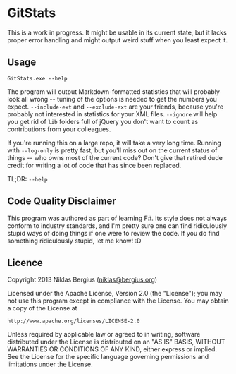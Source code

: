 GitStats
========

This is a work in progress. It might be usable in its current state,
but it lacks proper error handling and might output weird stuff when
you least expect it.

Usage
-----
```GitStats.exe --help```

The program will output Markdown-formatted statistics that will probably
look all wrong -- tuning of the options is needed to get the numbers you
expect. ```--include-ext``` and ```--exclude-ext``` are your friends,
because you're probably not interested in statistics for your XML files.
```--ignore``` will help you get rid of ```lib``` folders full of jQuery
you don't want to count as contributions from your colleagues.

If you're running this on a large repo, it will take a very long time.
Running with ```--log-only``` is pretty fast, but you'll miss out on the
current status of things -- who owns most of the current code? Don't give
that retired dude credit for writing a lot of code that has since been
replaced.

TL;DR: ```--help```

Code Quality Disclaimer
-----------------------
This program was authored as part of learning F#. Its style does not
always conform to industry standards, and I'm pretty sure one can find
ridiculously stupid ways of doing things if one were to review the code.
If you do find something ridiculously stupid, let me know! :D

Licence
-------

Copyright 2013 Niklas Bergius (<niklas@bergius.org>)

Licensed under the Apache License, Version 2.0 (the "License");
you may not use this program except in compliance with the License.
You may obtain a copy of the License at

    http://www.apache.org/licenses/LICENSE-2.0

Unless required by applicable law or agreed to in writing, software
distributed under the License is distributed on an "AS IS" BASIS,
WITHOUT WARRANTIES OR CONDITIONS OF ANY KIND, either express or implied.
See the License for the specific language governing permissions and
limitations under the License.
